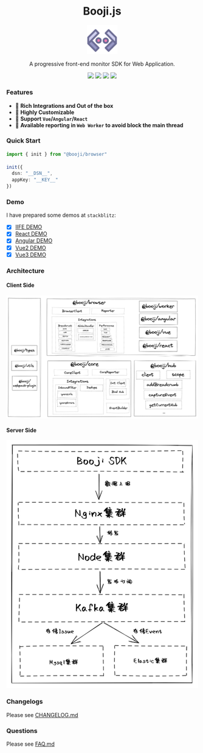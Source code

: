 <h1 align="center">Booji.js</h1>
<div align="center">
<img src="https://raw.githubusercontent.com/tian0o0/pic/master/icon.png" width="80">

</div>

<p align="center">A progressive front-end monitor SDK for Web Application.</p>

<p align="center">
<a href="https://github.com/tian0o0/booji/tags"><img src="https://img.shields.io/github/v/tag/tian0o0/booji?logo=github&style=for-the-badge"/></a>
<a href="https://github.com/tian0o0/booji/actions"><img src="https://img.shields.io/github/workflow/status/tian0o0/booji/Deploy?logo=github&style=for-the-badge"/></a>
<a href="https://app.codecov.io/gh/tian0o0/booji/"><img src="https://img.shields.io/codecov/c/github/tian0o0/booji/master?logo=codecov&style=for-the-badge"/></a>
<a href="https://space.bilibili.com/7230077"><img src="https://img.shields.io/badge/B站-来干杯鸭-f3f3f3?logo=bilibili&labelColor=ff69b4&logoColor=white&style=for-the-badge"/></a>
</p>

### Features
- :gift: **Rich Integrations and Out of the box**
- :art: **Highly Customizable**
- :rainbow: **Support `Vue`/`Angular`/`React`**
- :rocket: **Available reporting in `Web Worker` to avoid block the main thread**

### Quick Start
```ts
import { init } from "@booji/browser"

init({
  dsn: "__DSN__",
  appKey: "__KEY__"
})
```

### Demo
I have prepared some demos at `stackblitz`:
- [x] [IIFE DEMO](https://stackblitz.com/edit/booji-iife?file=index.html)
- [x] [React DEMO](https://stackblitz.com/edit/booji-react?file=index.tsx)
- [x] [Angular DEMO](https://stackblitz.com/edit/booji-angular?file=src/app/app.module.ts)
- [x] [Vue2 DEMO](https://stackblitz.com/edit/booji-vue2?file=src/main.js)
- [x] [Vue3 DEMO](https://stackblitz.com/edit/booji-vue3?file=src/main.js)

### Architecture

#### Client Side
![](https://raw.githubusercontent.com/tian0o0/pic/master/20220521181712.png)

#### Server Side
![](https://raw.githubusercontent.com/tian0o0/pic/master/20220521181739.png)

### Changelogs

Please see [CHANGELOG.md](https://github.com/tian0o0/booji/blob/master/CHANGELOG.md)

### Questions

Please see [FAQ.md](https://github.com/tian0o0/booji/blob/master/FAQ.md)
